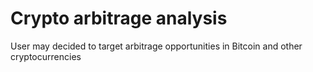# Crypto arbitrage analysis

User may 
decided to target arbitrage opportunities in Bitcoin and other cryptocurrencies